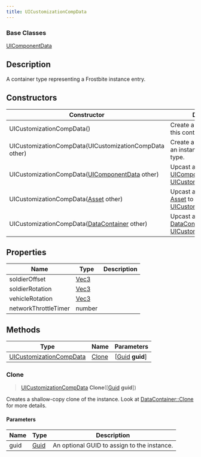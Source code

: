 ```yaml
---
title: UICustomizationCompData
---
```

### Base Classes

[UIComponentData](/vext/ref/fb/uicomponentdata/)

## Description

A container type representing a Frostbite instance entry.

## Constructors

| Constructor                                                                        | Description                                                                                                                           |
| ---------------------------------------------------------------------------------- | ------------------------------------------------------------------------------------------------------------------------------------- |
| UICustomizationCompData()                                                          | Create a new instance of this container type.                                                                                         |
| UICustomizationCompData(UICustomizationCompData other)                             | Create a reference copy of an instance of the same type.                                                                              |
| UICustomizationCompData([UIComponentData](/vext/ref/fb/uicomponentdata/) other)                  | Upcast an instance of type [UIComponentData](/vext/ref/fb/uicomponentdata/) to [UICustomizationCompData](/vext/ref/fb/uicustomizationcompdata/).                  |
| UICustomizationCompData([Asset](/vext/ref/fb/asset/) other)                                      | Upcast an instance of type [Asset](/vext/ref/fb/asset/) to [UICustomizationCompData](/vext/ref/fb/uicustomizationcompdata/).                                      |
| UICustomizationCompData([DataContainer](/vext/ref/shared/class/datacontainer) other) | Upcast an instance of type [DataContainer](/vext/ref/shared/class/datacontainer) to [UICustomizationCompData](/vext/ref/fb/uicustomizationcompdata/). |

## Properties

| Name                 | Type                              | Description |
| -------------------- | --------------------------------- | ----------- |
| soldierOffset        | [Vec3](/vext/ref/shared/class/vec3) |             |
| soldierRotation      | [Vec3](/vext/ref/shared/class/vec3) |             |
| vehicleRotation      | [Vec3](/vext/ref/shared/class/vec3) |             |
| networkThrottleTimer | number                            |             |

## Methods

| Type                                               | Name            | Parameters                                     |
| -------------------------------------------------- | --------------- | ---------------------------------------------- |
| [UICustomizationCompData](/vext/ref/fb/uicustomizationcompdata/) | [Clone](#clone) | \[[Guid](/vext/ref/shared/class/guid) **guid**\] |

### Clone

> [UICustomizationCompData](/vext/ref/fb/uicustomizationcompdata/) **Clone**(\[[Guid](/vext/ref/shared/class/guid) **guid**\])

Creates a shallow-copy clone of the instance. Look at [DataContainer::Clone](/vext/ref/shared/class/datacontainer#clone) for more details.

#### Parameters

| Name | Type         | Description                                 |
| ---- | ------------ | ------------------------------------------- |
| guid | [Guid](/vext/ref/shared/class/guid/) | An optional GUID to assign to the instance. |
